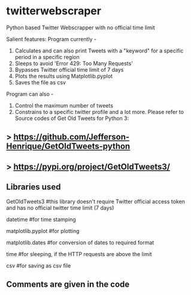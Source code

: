 # twitterwebscraper
Python based Twitter Webscrapper with no official time limit 

Salient features:
Program currently -
  1. Calculates and can also print Tweets with a "keyword" for a specific period in a specific region
  2. Sleeps to avoid 'Error 429: Too Many Requests'
  3. Bypasses Twitter official time limit of 7 days
  4. Plots the results using Matplotlib.pyplot
  5. Saves the file as csv

Program can also -
  1. Control the maximum number of tweets
  2. Constrains to a specific twitter profile
  and a lot more. Please refer to Source codes of Get Old Tweets for Python 3: 
## > https://github.com/Jefferson-Henrique/GetOldTweets-python
## > https://pypi.org/project/GetOldTweets3/
  
## Libraries used   
GetOldTweets3     #this library doesn't require Twitter official access token and has no official twitter time limit (7 days)

datetime          #for time stamping

matplotlib.pyplot #for plotting

matplotlib.dates  #for conversion of dates to required format

time              #for sleeping, if the HTTP requests are above the limit

csv               #for saving as csv file

## Comments are given in the code
